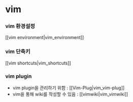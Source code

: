 # vim

### vim 환경설정 
[[vim environment|vim_environment]]

### vim 단축키 
[[vim shortcuts|vim_shortcuts]]

### vim plugin
- vim plugin을 관리하기 위함 : [[Vim-Plug|vim_vim-plug]]
- vim을 통해 wiki를 작성할 수 있음 : [[vimwiki|vim_vimwiki]]

